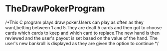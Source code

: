 # TheDrawPokerProgram
/*This C program plays draw poker.Users can play as often as they want,betting between 1 and 5.They are dealt 5 cards and then got to choose
cards which cards to keep and which card to replace.The new hand is then reviewed and the user's payout is set based on the value of the hand.
The user's new bankroll is displayed as they are given the option to continue */


       
     
      
  
  
  
  
  
  
  
  
  
